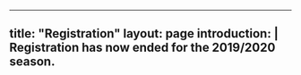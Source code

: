 ---
title: "Registration"
layout: page
introduction: |
  __Registration has now ended for the 2019/2020 season.__
  - 
<!---
  Register your club and team for the coming season.
  --- Please complete the following forms: 
-->


<!---
actions:
  - label: "Club"
    icon: download
    url: ""
    disabled: disabled
  - label: "Team"
    icon: download
    url: ""
    disabled: disabled
-->


